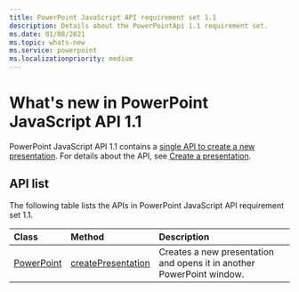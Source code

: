 ```yaml
---
title: PowerPoint JavaScript API requirement set 1.1
description: Details about the PowerPointApi 1.1 requirement set.
ms.date: 01/08/2021
ms.topic: whats-new
ms.service: powerpoint
ms.localizationpriority: medium
---
```


# What's new in PowerPoint JavaScript API 1.1

PowerPoint JavaScript API 1.1 contains a [single API to create a new presentation](/javascript/api/powerpoint#PowerPoint_createPresentation_base64File_). For details about the API, see [Create a presentation](/office/dev/add-ins/powerpoint/powerpoint-add-ins#create-a-presentation).

## API list

The following table lists the APIs in PowerPoint JavaScript API requirement set 1.1.

| Class | Method | Description |
|:---|:---|:---|
|[PowerPoint](/javascript/api/powerpoint)|[createPresentation](/javascript/api/powerpoint#PowerPoint_createPresentation_base64File_)|Creates a new presentation and opens it in another PowerPoint window.|